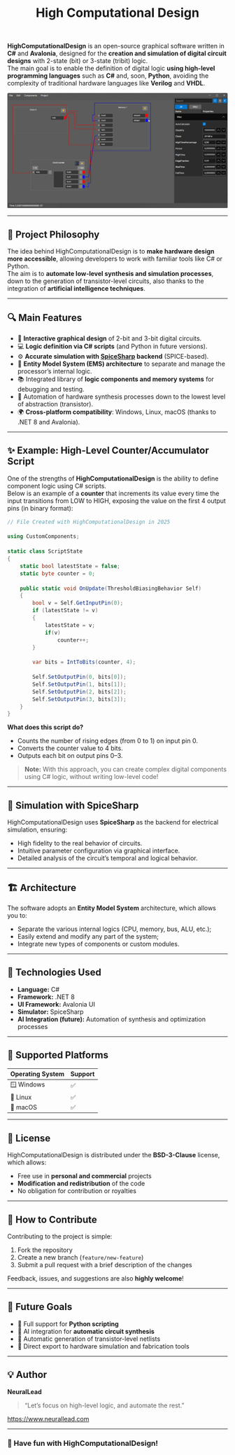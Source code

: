 <center>
<h1>High Computational Design</h1>
</br>
</center>

**HighComputationalDesign** is an open-source graphical software written in **C#** and **Avalonia**, designed for the **creation and simulation of digital circuit designs** with 2-state (bit) or 3-state (tribit) logic.  
The main goal is to enable the definition of digital logic **using high-level programming languages** such as **C#** and, soon, **Python**, avoiding the complexity of traditional hardware languages like **Verilog** and **VHDL**.

<center>
<img alt="HighComputationalDesign" src="docs/HighComputationalDesign.png">
<br>
</center>

---

## 🧠 Project Philosophy

The idea behind HighComputationalDesign is to **make hardware design more accessible**, allowing developers to work with familiar tools like C# or Python.  
The aim is to **automate low-level synthesis and simulation processes**, down to the generation of transistor-level circuits, also thanks to the integration of **artificial intelligence techniques**.

---

## 🔍 Main Features

- 🧩 **Interactive graphical design** of 2-bit and 3-bit digital circuits.  
- 💻 **Logic definition via C# scripts** (and Python in future versions).  
- ⚙️ **Accurate simulation with [SpiceSharp](https://github.com/SpiceSharp/SpiceSharp) backend** (SPICE-based).  
- 🧱 **Entity Model System (EMS) architecture** to separate and manage the processor’s internal logic.  
- 📚 Integrated library of **logic components and memory systems** for debugging and testing.  
- 🤖 Automation of hardware synthesis processes down to the lowest level of abstraction (transistor).  
- 🌍 **Cross-platform compatibility**: Windows, Linux, macOS (thanks to .NET 8 and Avalonia).  

---

## ✨ Example: High-Level Counter/Accumulator Script

One of the strengths of **HighComputationalDesign** is the ability to define component logic using C# scripts.  
Below is an example of a **counter** that increments its value every time the input transitions from LOW to HIGH, exposing the value on the first 4 output pins (in binary format):

```csharp
// File Created with HighComputationalDesign in 2025

using CustomComponents;

static class ScriptState
{
    static bool latestState = false;
    static byte counter = 0;

    public static void OnUpdate(ThresholdBiasingBehavior Self)
    {
        bool v = Self.GetInputPin(0);
        if (latestState != v)
        {
            latestState = v;
            if(v)
                counter++;
        }

        var bits = IntToBits(counter, 4);
        
        Self.SetOutputPin(0, bits[0]);
        Self.SetOutputPin(1, bits[1]);
        Self.SetOutputPin(2, bits[2]);
        Self.SetOutputPin(3, bits[3]);
    }
}
```

**What does this script do?**
- Counts the number of rising edges (from 0 to 1) on input pin 0.
- Converts the counter value to 4 bits.
- Outputs each bit on output pins 0–3.

> **Note:** With this approach, you can create complex digital components using C# logic, without writing low-level code!

---

## 🧪 Simulation with SpiceSharp

HighComputationalDesign uses **SpiceSharp** as the backend for electrical simulation, ensuring:  
- High fidelity to the real behavior of circuits.  
- Intuitive parameter configuration via graphical interface.  
- Detailed analysis of the circuit’s temporal and logical behavior.

---

## 🏗️ Architecture

The software adopts an **Entity Model System** architecture, which allows you to:
- Separate the various internal logics (CPU, memory, bus, ALU, etc.);
- Easily extend and modify any part of the system;
- Integrate new types of components or custom modules.

---

## 🧰 Technologies Used

- **Language:** C#  
- **Framework:** .NET 8  
- **UI Framework:** Avalonia UI  
- **Simulator:** SpiceSharp  
- **AI Integration (future):** Automation of synthesis and optimization processes

---

## 💽 Supported Platforms

| Operating System | Support |
|------------------|---------|
| 🪟 Windows | ✅ |
| 🐧 Linux | ✅ |
| 🍎 macOS | ✅ |

---

## 📜 License

HighComputationalDesign is distributed under the **BSD-3-Clause** license, which allows:  
- Free use in **personal and commercial** projects  
- **Modification and redistribution** of the code  
- No obligation for contribution or royalties  

---

## 🚀 How to Contribute

Contributing to the project is simple:
1. Fork the repository  
2. Create a new branch (`feature/new-feature`)  
3. Submit a pull request with a brief description of the changes  

Feedback, issues, and suggestions are also **highly welcome**!

---

## 🧩 Future Goals

- 🐍 Full support for **Python scripting**  
- 🧠 AI integration for **automatic circuit synthesis**  
- 🧮 Automatic generation of transistor-level netlists  
- 🔌 Direct export to hardware simulation and fabrication tools  

---

## 💡 Author

**NeuralLead**  
> “Let’s focus on high-level logic, and automate the rest.”

https://www.neurallead.com

---

### 🧾 Have fun with HighComputationalDesign!